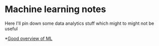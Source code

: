 # Machine learning notes

Here I'll pin down some data analytics stuff which might to might not be useful

*[Good overview of ML](http://web.cs.hacettepe.edu.tr/~aykut/classes/spring2013/bil682/readings/week4/machine-learning-review-domingos.pdf)
